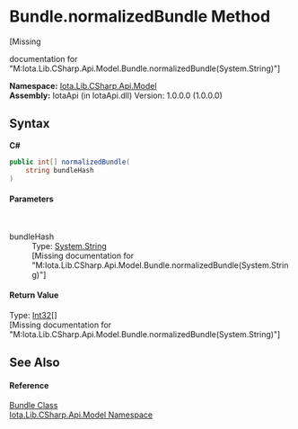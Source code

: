 # Bundle.normalizedBundle Method 
 

\[Missing <summary> documentation for "M:Iota.Lib.CSharp.Api.Model.Bundle.normalizedBundle(System.String)"\]

**Namespace:**&nbsp;<a href="N_Iota_Lib_CSharp_Api_Model">Iota.Lib.CSharp.Api.Model</a><br />**Assembly:**&nbsp;IotaApi (in IotaApi.dll) Version: 1.0.0.0 (1.0.0.0)

## Syntax

**C#**<br />
``` C#
public int[] normalizedBundle(
	string bundleHash
)
```


#### Parameters
&nbsp;<dl><dt>bundleHash</dt><dd>Type: <a href="http://msdn2.microsoft.com/en-us/library/s1wwdcbf" target="_blank">System.String</a><br />\[Missing <param name="bundleHash"/> documentation for "M:Iota.Lib.CSharp.Api.Model.Bundle.normalizedBundle(System.String)"\]</dd></dl>

#### Return Value
Type: <a href="http://msdn2.microsoft.com/en-us/library/td2s409d" target="_blank">Int32</a>[]<br />\[Missing <returns> documentation for "M:Iota.Lib.CSharp.Api.Model.Bundle.normalizedBundle(System.String)"\]

## See Also


#### Reference
<a href="T_Iota_Lib_CSharp_Api_Model_Bundle">Bundle Class</a><br /><a href="N_Iota_Lib_CSharp_Api_Model">Iota.Lib.CSharp.Api.Model Namespace</a><br />